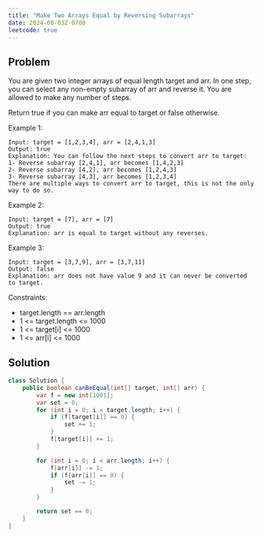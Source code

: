 ```yaml
---
title: "Make Two Arrays Equal by Reversing Subarrays"
date: 2024-08-03Z-0700
leetcode: true
---
```


## Problem

You are given two integer arrays of equal length target and arr. In one step, you can select any non-empty subarray of arr and reverse it. You are allowed to make any number of steps.

Return true if you can make arr equal to target or false otherwise.

Example 1:

```text
Input: target = [1,2,3,4], arr = [2,4,1,3]
Output: true
Explanation: You can follow the next steps to convert arr to target:
1- Reverse subarray [2,4,1], arr becomes [1,4,2,3]
2- Reverse subarray [4,2], arr becomes [1,2,4,3]
3- Reverse subarray [4,3], arr becomes [1,2,3,4]
There are multiple ways to convert arr to target, this is not the only way to do so.
```

Example 2:

```text
Input: target = [7], arr = [7]
Output: true
Explanation: arr is equal to target without any reverses.
```

Example 3:

```text
Input: target = [3,7,9], arr = [3,7,11]
Output: false
Explanation: arr does not have value 9 and it can never be converted to target.
```

Constraints:

- target.length == arr.length
- 1 <= target.length <= 1000
- 1 <= target[i] <= 1000
- 1 <= arr[i] <= 1000

## Solution

```java
class Solution {
    public boolean canBeEqual(int[] target, int[] arr) {
        var f = new int[1001];
        var set = 0;
        for (int i = 0; i < target.length; i++) {
            if (f[target[i]] == 0) {
                set += 1;
            }
            f[target[i]] += 1;
        }

        for (int i = 0; i < arr.length; i++) {
            f[arr[i]] -= 1;
            if (f[arr[i]] == 0) {
                set -= 1;
            }
        }

        return set == 0;
    }
}
```
